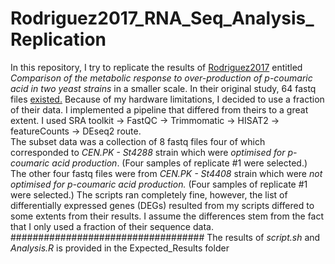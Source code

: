 # Rodriguez2017_RNA_Seq_Analysis_Replication
 In this repository, I try to replicate the results of [Rodriguez2017](https://www.sciencedirect.com/science/article/pii/S1096717617303828) entitled *Comparison of the metabolic response to over-production of p-coumaric acid in two yeast strains* in a smaller scale.
 In their original study, 64 fastq files [existed.](https://www.ncbi.nlm.nih.gov/sra/ERX2254174[accn]) Because of my hardware limitations, I decided to use a fraction of their data. I implemented a pipeline that differed from theirs to a great extent. I used SRA toolkit -> FastQC -> Trimmomatic -> HISAT2 -> featureCounts -> DEseq2 route.  
The subset data was a collection of 8 fastq files four of which corresponded to *CEN.PK - St4288* strain which were *optimised for p-coumaric acid production*. (Four samples of replicate #1 were selected.)
The other four fastq files were from *CEN.PK - St4408* strain which were *not optimised for p-coumaric acid production.* (Four samples of replicate #1 were selected.)
The scripts ran completely fine, however, the list of differentially expressed genes (DEGs) resulted from my scripts differed to some extents from their results. I assume the differences stem from the fact that I only used a fraction of their sequence data.
###################################
The results of *script.sh* and *Analysis.R* is provided in the Expected_Results folder

